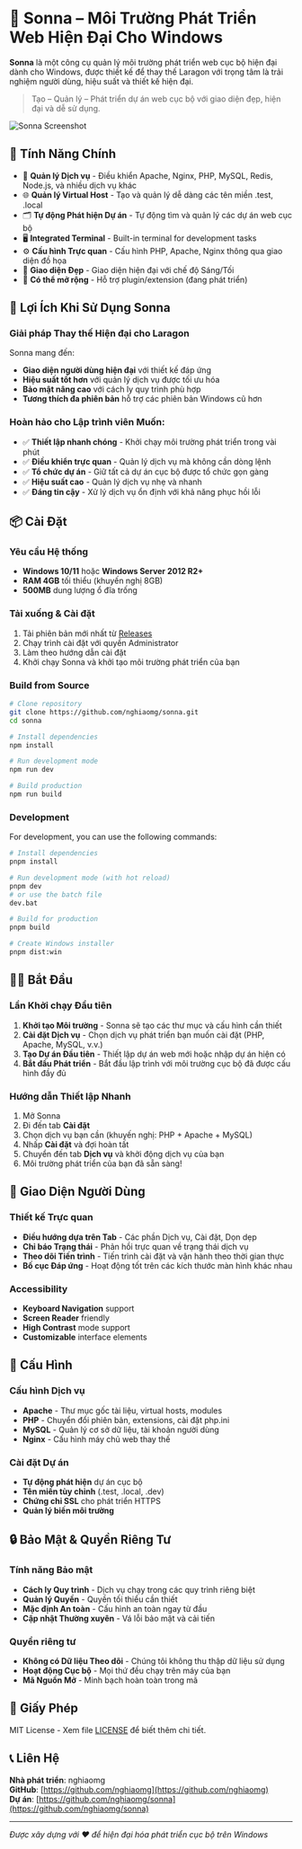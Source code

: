 # 🧰 Sonna – Môi Trường Phát Triển Web Hiện Đại Cho Windows

**Sonna** là một công cụ quản lý môi trường phát triển web cục bộ hiện đại dành cho Windows, được thiết kế để thay thế Laragon với trọng tâm là trải nghiệm người dùng, hiệu suất và thiết kế hiện đại.

> Tạo – Quản lý – Phát triển dự án web cục bộ với giao diện đẹp, hiện đại và dễ sử dụng.

![Sonna Screenshot](public/screenshot.png)

## 🚀 Tính Năng Chính

- 🧩 **Quản lý Dịch vụ** - Điều khiển Apache, Nginx, PHP, MySQL, Redis, Node.js, và nhiều dịch vụ khác
- 🌐 **Quản lý Virtual Host** - Tạo và quản lý dễ dàng các tên miền .test, .local
- 🗂️ **Tự động Phát hiện Dự án** - Tự động tìm và quản lý các dự án web cục bộ
- 🖥️ **Integrated Terminal** - Built-in terminal for development tasks
- ⚙️ **Cấu hình Trực quan** - Cấu hình PHP, Apache, Nginx thông qua giao diện đồ họa
- 🌙 **Giao diện Đẹp** - Giao diện hiện đại với chế độ Sáng/Tối
- 🔌 **Có thể mở rộng** - Hỗ trợ plugin/extension (đang phát triển)

## 🎯 Lợi Ích Khi Sử Dụng Sonna

### Giải pháp Thay thế Hiện đại cho Laragon
Sonna mang đến:
- **Giao diện người dùng hiện đại** với thiết kế đáp ứng
- **Hiệu suất tốt hơn** với quản lý dịch vụ được tối ưu hóa
- **Bảo mật nâng cao** với cách ly quy trình phù hợp
- **Tương thích đa phiên bản** hỗ trợ các phiên bản Windows cũ hơn

### Hoàn hảo cho Lập trình viên Muốn:
- ✅ **Thiết lập nhanh chóng** - Khởi chạy môi trường phát triển trong vài phút
- ✅ **Điều khiển trực quan** - Quản lý dịch vụ mà không cần dòng lệnh
- ✅ **Tổ chức dự án** - Giữ tất cả dự án cục bộ được tổ chức gọn gàng
- ✅ **Hiệu suất cao** - Quản lý dịch vụ nhẹ và nhanh
- ✅ **Đáng tin cậy** - Xử lý dịch vụ ổn định với khả năng phục hồi lỗi

## 📦 Cài Đặt

### Yêu cầu Hệ thống
- **Windows 10/11** hoặc **Windows Server 2012 R2+**
- **RAM 4GB** tối thiểu (khuyến nghị 8GB)
- **500MB** dung lượng ổ đĩa trống

### Tải xuống & Cài đặt
1. Tải phiên bản mới nhất từ [Releases](https://github.com/nghiaomg/sonna/releases)
2. Chạy trình cài đặt với quyền Administrator
3. Làm theo hướng dẫn cài đặt
4. Khởi chạy Sonna và khởi tạo môi trường phát triển của bạn

### Build from Source
```bash
# Clone repository
git clone https://github.com/nghiaomg/sonna.git
cd sonna

# Install dependencies
npm install

# Run development mode
npm run dev

# Build production
npm run build
```

### Development
For development, you can use the following commands:
```bash
# Install dependencies
pnpm install

# Run development mode (with hot reload)
pnpm dev
# or use the batch file
dev.bat

# Build for production
pnpm build

# Create Windows installer
pnpm dist:win
```

## 🏃‍♂️ Bắt Đầu

### Lần Khởi chạy Đầu tiên
1. **Khởi tạo Môi trường** - Sonna sẽ tạo các thư mục và cấu hình cần thiết
2. **Cài đặt Dịch vụ** - Chọn dịch vụ phát triển bạn muốn cài đặt (PHP, Apache, MySQL, v.v.)
3. **Tạo Dự án Đầu tiên** - Thiết lập dự án web mới hoặc nhập dự án hiện có
4. **Bắt đầu Phát triển** - Bắt đầu lập trình với môi trường cục bộ đã được cấu hình đầy đủ

### Hướng dẫn Thiết lập Nhanh
1. Mở Sonna
2. Đi đến tab **Cài đặt**
3. Chọn dịch vụ bạn cần (khuyến nghị: PHP + Apache + MySQL)
4. Nhấp **Cài đặt** và đợi hoàn tất
5. Chuyển đến tab **Dịch vụ** và khởi động dịch vụ của bạn
6. Môi trường phát triển của bạn đã sẵn sàng!

## 🎨 Giao Diện Người Dùng

### Thiết kế Trực quan
- **Điều hướng dựa trên Tab** - Các phần Dịch vụ, Cài đặt, Dọn dẹp
- **Chỉ báo Trạng thái** - Phản hồi trực quan về trạng thái dịch vụ
- **Theo dõi Tiến trình** - Tiến trình cài đặt và vận hành theo thời gian thực
- **Bố cục Đáp ứng** - Hoạt động tốt trên các kích thước màn hình khác nhau

### Accessibility
- **Keyboard Navigation** support
- **Screen Reader** friendly
- **High Contrast** mode support
- **Customizable** interface elements

## 🔧 Cấu Hình

### Cấu hình Dịch vụ
- **Apache** - Thư mục gốc tài liệu, virtual hosts, modules
- **PHP** - Chuyển đổi phiên bản, extensions, cài đặt php.ini
- **MySQL** - Quản lý cơ sở dữ liệu, tài khoản người dùng
- **Nginx** - Cấu hình máy chủ web thay thế

### Cài đặt Dự án
- **Tự động phát hiện** dự án cục bộ
- **Tên miền tùy chỉnh** (.test, .local, .dev)
- **Chứng chỉ SSL** cho phát triển HTTPS
- **Quản lý biến môi trường**

## 🔒 Bảo Mật & Quyền Riêng Tư

### Tính năng Bảo mật
- **Cách ly Quy trình** - Dịch vụ chạy trong các quy trình riêng biệt
- **Quản lý Quyền** - Quyền tối thiểu cần thiết
- **Mặc định An toàn** - Cấu hình an toàn ngay từ đầu
- **Cập nhật Thường xuyên** - Vá lỗi bảo mật và cải tiến

### Quyền riêng tư
- **Không có Dữ liệu Theo dõi** - Chúng tôi không thu thập dữ liệu sử dụng
- **Hoạt động Cục bộ** - Mọi thứ đều chạy trên máy của bạn
- **Mã Nguồn Mở** - Minh bạch hoàn toàn trong mã

## 📝 Giấy Phép

MIT License - Xem file [LICENSE](LICENSE) để biết thêm chi tiết.

## 📞 Liên Hệ

**Nhà phát triển**: nghiaomg  
**GitHub**: [https://github.com/nghiaomg](https://github.com/nghiaomg)  
**Dự án**: [https://github.com/nghiaomg/sonna](https://github.com/nghiaomg/sonna)

---

*Được xây dựng với ❤️ để hiện đại hóa phát triển cục bộ trên Windows*